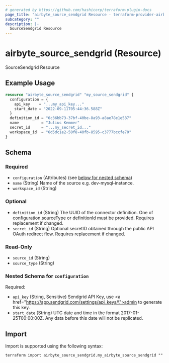 ```yaml
---
# generated by https://github.com/hashicorp/terraform-plugin-docs
page_title: "airbyte_source_sendgrid Resource - terraform-provider-airbyte"
subcategory: ""
description: |-
  SourceSendgrid Resource
---
```


# airbyte_source_sendgrid (Resource)

SourceSendgrid Resource

## Example Usage

```terraform
resource "airbyte_source_sendgrid" "my_source_sendgrid" {
  configuration = {
    api_key    = "...my_api_key..."
    start_date = "2022-09-11T05:44:36.588Z"
  }
  definition_id = "6c36bb73-37bf-40be-8a93-a8ae78e1e537"
  name          = "Julius Kemmer"
  secret_id     = "...my_secret_id..."
  workspace_id  = "6d5dc1e2-50f8-40fb-8595-c3777bccfe70"
}
```

<!-- schema generated by tfplugindocs -->
## Schema

### Required

- `configuration` (Attributes) (see [below for nested schema](#nestedatt--configuration))
- `name` (String) Name of the source e.g. dev-mysql-instance.
- `workspace_id` (String)

### Optional

- `definition_id` (String) The UUID of the connector definition. One of configuration.sourceType or definitionId must be provided. Requires replacement if changed.
- `secret_id` (String) Optional secretID obtained through the public API OAuth redirect flow. Requires replacement if changed.

### Read-Only

- `source_id` (String)
- `source_type` (String)

<a id="nestedatt--configuration"></a>
### Nested Schema for `configuration`

Required:

- `api_key` (String, Sensitive) Sendgrid API Key, use <a href=\"https://app.sendgrid.com/settings/api_keys/\">admin</a> to generate this key.
- `start_date` (String) UTC date and time in the format 2017-01-25T00:00:00Z. Any data before this date will not be replicated.

## Import

Import is supported using the following syntax:

```shell
terraform import airbyte_source_sendgrid.my_airbyte_source_sendgrid ""
```
